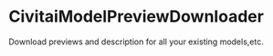 # CivitaiModelPreviewDownloader
 Download previews and description for all your existing models,etc.
